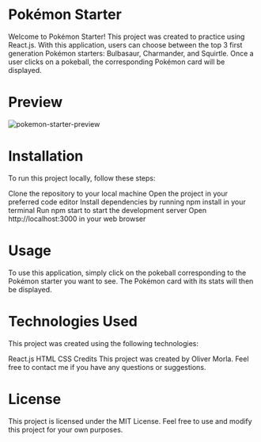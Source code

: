 # Pokémon Starter
Welcome to Pokémon Starter! This project was created to practice using React.js. With this application, users can choose between the top 3 first generation Pokémon starters: Bulbasaur, Charmander, and Squirtle. Once a user clicks on a pokeball, the corresponding Pokémon card will be displayed.

# Preview
![pokemon-starter-preview](https://user-images.githubusercontent.com/73266650/221416434-186e07cd-3431-4c2c-9859-953bd9cf6b60.gif)

# Installation
To run this project locally, follow these steps:

Clone the repository to your local machine
Open the project in your preferred code editor
Install dependencies by running npm install in your terminal
Run npm start to start the development server
Open http://localhost:3000 in your web browser

# Usage
To use this application, simply click on the pokeball corresponding to the Pokémon starter you want to see. The Pokémon card with its stats will then be displayed.

# Technologies Used
This project was created using the following technologies:

React.js
HTML
CSS
Credits
This project was created by Oliver Morla. Feel free to contact me if you have any questions or suggestions.

# License
This project is licensed under the MIT License. Feel free to use and modify this project for your own purposes.
